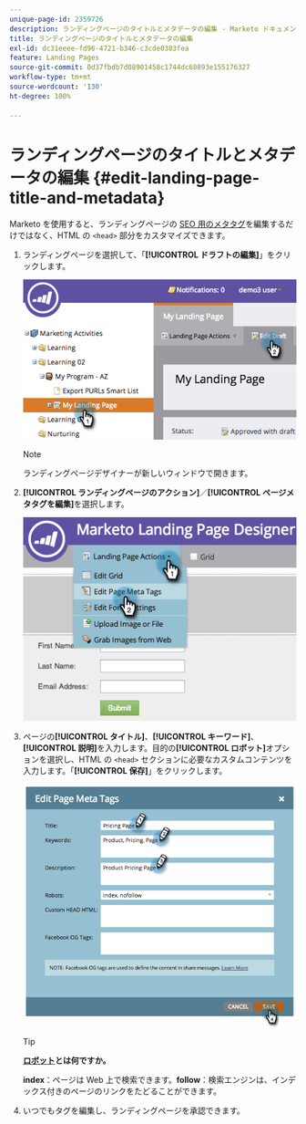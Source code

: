 ```yaml
---
unique-page-id: 2359726
description: ランディングページのタイトルとメタデータの編集 - Marketo ドキュメント - 製品ドキュメント
title: ランディングページのタイトルとメタデータの編集
exl-id: dc31eeee-fd96-4721-b346-c3cde0383fea
feature: Landing Pages
source-git-commit: 0d37fbdb7d08901458c1744dc68893e155176327
workflow-type: tm+mt
source-wordcount: '130'
ht-degree: 100%

---
```


# ランディングページのタイトルとメタデータの編集 {#edit-landing-page-title-and-metadata}

Marketo を使用すると、ランディングページの [SEO 用のメタタグ](https://www.w3schools.com/tags/tag_meta.asp)を編集するだけではなく、HTML の `<head>` 部分をカスタマイズできます。

1. ランディングページを選択して、「**[!UICONTROL ドラフトの編集]**」をクリックします。

   ![](assets/image2014-9-17-11-3a39-3a21.png)

   >[!NOTE]
   >
   >ランディングページデザイナーが新しいウィンドウで開きます。

1. **[!UICONTROL ランディングページのアクション]**／**[!UICONTROL ページメタタグを編集]**&#x200B;を選択します。

   ![](assets/image2014-9-17-11-3a39-3a32.png)

1. ページの&#x200B;**[!UICONTROL タイトル]**、**[!UICONTROL キーワード]**、**[!UICONTROL 説明]**&#x200B;を入力します。目的の&#x200B;**[!UICONTROL ロボット]**&#x200B;オプションを選択し、HTML の `<head>` セクションに必要なカスタムコンテンツを入力します。「**[!UICONTROL 保存]**」をクリックします。

   ![](assets/image2014-9-17-11-3a39-3a50.png)

   >[!TIP]
   >
   >**[ロボット](https://www.robotstxt.org/meta.html)とは何ですか。**
   >
   >**index**：ページは Web 上で検索できます。**follow**：検索エンジンは、インデックス付きのページのリンクをたどることができます。

1. いつでもタグを編集し、ランディングページを承認できます。
